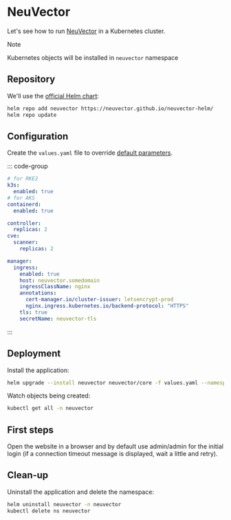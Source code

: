 # NeuVector

Let's see how to run [NeuVector](https://github.com/neuvector/neuvector) in a Kubernetes cluster.

> [!NOTE]
> Kubernetes objects will be installed in `neuvector` namespace

## Repository

We'll use the [official Helm chart](https://neuvector.github.io/neuvector-helm/):

```bash
helm repo add neuvector https://neuvector.github.io/neuvector-helm/
helm repo update
```

## Configuration

Create the `values.yaml` file to override [default parameters](https://github.com/neuvector/neuvector-helm/blob/master/charts/core/values.yaml).

::: code-group

```yaml [Runtime]
# for RKE2
k3s:
  enabled: true
# for AKS
containerd:
  enabled: true
```

```yaml [Replicas]
controller:
  replicas: 2
cve:
  scanner:
    replicas: 2
```

```yaml [Ingress]
manager:
  ingress:
    enabled: true
    host: neuvector.somedomain
    ingressClassName: nginx
    annotations:
      cert-manager.io/cluster-issuer: letsencrypt-prod
      nginx.ingress.kubernetes.io/backend-protocol: "HTTPS"
    tls: true
    secretName: neuvector-tls
```

:::

## Deployment

Install the application:

```bash
helm upgrade --install neuvector neuvector/core -f values.yaml --namespace neuvector --create-namespace
```

Watch objects being created:

```bash
kubectl get all -n neuvector
```

## First steps

Open the website in a browser and by default use admin/admin for the initial login (if a connection timeout message is displayed, wait a little and retry).

## Clean-up

Uninstall the application and delete the namespace:

```bash
helm uninstall neuvector -n neuvector
kubectl delete ns neuvector
```
